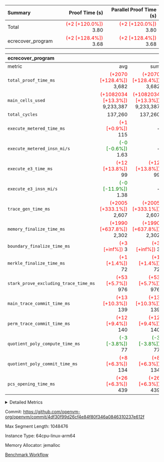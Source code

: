 | Summary | Proof Time (s) | Parallel Proof Time (s) |
|:---|---:|---:|
| Total | <span style='color: red'>(+2 [+120.0%])</span> 3.80 | <span style='color: red'>(+2 [+120.0%])</span> 3.80 |
| ecrecover_program | <span style='color: red'>(+2 [+128.4%])</span> 3.68 | <span style='color: red'>(+2 [+128.4%])</span> 3.68 |


| ecrecover_program |||||
|:---|---:|---:|---:|---:|
|metric|avg|sum|max|min|
| `total_proof_time_ms ` | <span style='color: red'>(+2070 [+128.4%])</span> 3,682 | <span style='color: red'>(+2070 [+128.4%])</span> 3,682 | <span style='color: red'>(+2070 [+128.4%])</span> 3,682 | <span style='color: red'>(+2070 [+128.4%])</span> 3,682 |
| `main_cells_used     ` | <span style='color: red'>(+1082034 [+13.3%])</span> 9,233,387 | <span style='color: red'>(+1082034 [+13.3%])</span> 9,233,387 | <span style='color: red'>(+1082034 [+13.3%])</span> 9,233,387 | <span style='color: red'>(+1082034 [+13.3%])</span> 9,233,387 |
| `total_cycles        ` |  137,260 |  137,260 |  137,260 |  137,260 |
| `execute_metered_time_ms` | <span style='color: red'>(+1 [+0.9%])</span> 115 | -          | -          | -          |
| `execute_metered_insn_mi/s` | <span style='color: green'>(-0 [-0.6%])</span> 1.63 | -          | -          | -          |
| `execute_e3_time_ms  ` | <span style='color: red'>(+12 [+13.8%])</span> 99 | <span style='color: red'>(+12 [+13.8%])</span> 99 | <span style='color: red'>(+12 [+13.8%])</span> 99 | <span style='color: red'>(+12 [+13.8%])</span> 99 |
| `execute_e3_insn_mi/s` | <span style='color: green'>(-0 [-11.9%])</span> 1.38 | -          | <span style='color: green'>(-0 [-11.9%])</span> 1.38 | <span style='color: green'>(-0 [-11.9%])</span> 1.38 |
| `trace_gen_time_ms   ` | <span style='color: red'>(+2005 [+333.1%])</span> 2,607 | <span style='color: red'>(+2005 [+333.1%])</span> 2,607 | <span style='color: red'>(+2005 [+333.1%])</span> 2,607 | <span style='color: red'>(+2005 [+333.1%])</span> 2,607 |
| `memory_finalize_time_ms` | <span style='color: red'>(+1990 [+637.8%])</span> 2,302 | <span style='color: red'>(+1990 [+637.8%])</span> 2,302 | <span style='color: red'>(+1990 [+637.8%])</span> 2,302 | <span style='color: red'>(+1990 [+637.8%])</span> 2,302 |
| `boundary_finalize_time_ms` | <span style='color: red'>(+3 [+inf%])</span> 3 | <span style='color: red'>(+3 [+inf%])</span> 3 | <span style='color: red'>(+3 [+inf%])</span> 3 | <span style='color: red'>(+3 [+inf%])</span> 3 |
| `merkle_finalize_time_ms` | <span style='color: red'>(+1 [+1.4%])</span> 72 | <span style='color: red'>(+1 [+1.4%])</span> 72 | <span style='color: red'>(+1 [+1.4%])</span> 72 | <span style='color: red'>(+1 [+1.4%])</span> 72 |
| `stark_prove_excluding_trace_time_ms` | <span style='color: red'>(+53 [+5.7%])</span> 976 | <span style='color: red'>(+53 [+5.7%])</span> 976 | <span style='color: red'>(+53 [+5.7%])</span> 976 | <span style='color: red'>(+53 [+5.7%])</span> 976 |
| `main_trace_commit_time_ms` | <span style='color: red'>(+13 [+10.3%])</span> 139 | <span style='color: red'>(+13 [+10.3%])</span> 139 | <span style='color: red'>(+13 [+10.3%])</span> 139 | <span style='color: red'>(+13 [+10.3%])</span> 139 |
| `perm_trace_commit_time_ms` | <span style='color: red'>(+12 [+9.4%])</span> 140 | <span style='color: red'>(+12 [+9.4%])</span> 140 | <span style='color: red'>(+12 [+9.4%])</span> 140 | <span style='color: red'>(+12 [+9.4%])</span> 140 |
| `quotient_poly_compute_time_ms` | <span style='color: green'>(-3 [-3.8%])</span> 77 | <span style='color: green'>(-3 [-3.8%])</span> 77 | <span style='color: green'>(-3 [-3.8%])</span> 77 | <span style='color: green'>(-3 [-3.8%])</span> 77 |
| `quotient_poly_commit_time_ms` | <span style='color: red'>(+8 [+6.3%])</span> 134 | <span style='color: red'>(+8 [+6.3%])</span> 134 | <span style='color: red'>(+8 [+6.3%])</span> 134 | <span style='color: red'>(+8 [+6.3%])</span> 134 |
| `pcs_opening_time_ms ` | <span style='color: red'>(+26 [+6.3%])</span> 439 | <span style='color: red'>(+26 [+6.3%])</span> 439 | <span style='color: red'>(+26 [+6.3%])</span> 439 | <span style='color: red'>(+26 [+6.3%])</span> 439 |



<details>
<summary>Detailed Metrics</summary>

|  | keygen_time_ms | commit_exe_time_ms | app proof_time_ms |
| --- | --- | --- |
|  | 920 | 9 | 8,706 | 

| group | num_segments | memory_to_vec_partition_time_ms | insns | fri.log_blowup | execute_segment_time_ms | execute_metered_time_ms | execute_metered_insn_mi/s |
| --- | --- | --- | --- | --- | --- | --- | --- |
| ecrecover_program | 1 | 26 | 137,261 | 1 | 8,148 | 115 | 1.63 | 

| group | air_name | quotient_deg | interactions | constraints |
| --- | --- | --- | --- | --- |
| ecrecover_program | AccessAdapterAir<16> | 2 | 5 | 12 | 
| ecrecover_program | AccessAdapterAir<2> | 2 | 5 | 12 | 
| ecrecover_program | AccessAdapterAir<32> | 2 | 5 | 12 | 
| ecrecover_program | AccessAdapterAir<4> | 2 | 5 | 12 | 
| ecrecover_program | AccessAdapterAir<8> | 2 | 5 | 12 | 
| ecrecover_program | BitwiseOperationLookupAir<8> | 2 | 2 | 4 | 
| ecrecover_program | KeccakVmAir | 2 | 321 | 4,513 | 
| ecrecover_program | MemoryMerkleAir<8> | 2 | 4 | 39 | 
| ecrecover_program | PersistentBoundaryAir<8> | 2 | 3 | 7 | 
| ecrecover_program | PhantomAir | 2 | 3 | 5 | 
| ecrecover_program | Poseidon2PeripheryAir<BabyBearParameters>, 1> | 2 | 1 | 286 | 
| ecrecover_program | ProgramAir | 1 | 1 | 4 | 
| ecrecover_program | RangeTupleCheckerAir<2> | 1 | 1 | 4 | 
| ecrecover_program | Rv32HintStoreAir | 2 | 18 | 28 | 
| ecrecover_program | VariableRangeCheckerAir | 1 | 1 | 4 | 
| ecrecover_program | VmAirWrapper<Rv32BaseAluAdapterAir, BaseAluCoreAir<4, 8> | 2 | 20 | 37 | 
| ecrecover_program | VmAirWrapper<Rv32BaseAluAdapterAir, LessThanCoreAir<4, 8> | 2 | 18 | 40 | 
| ecrecover_program | VmAirWrapper<Rv32BaseAluAdapterAir, ShiftCoreAir<4, 8> | 2 | 24 | 91 | 
| ecrecover_program | VmAirWrapper<Rv32BranchAdapterAir, BranchEqualCoreAir<4> | 2 | 11 | 20 | 
| ecrecover_program | VmAirWrapper<Rv32BranchAdapterAir, BranchLessThanCoreAir<4, 8> | 2 | 13 | 35 | 
| ecrecover_program | VmAirWrapper<Rv32CondRdWriteAdapterAir, Rv32JalLuiCoreAir> | 2 | 10 | 18 | 
| ecrecover_program | VmAirWrapper<Rv32IsEqualModAdapterAir<2, 1, 32, 32>, ModularIsEqualCoreAir<32, 4, 8> | 2 | 25 | 225 | 
| ecrecover_program | VmAirWrapper<Rv32JalrAdapterAir, Rv32JalrCoreAir> | 2 | 16 | 20 | 
| ecrecover_program | VmAirWrapper<Rv32LoadStoreAdapterAir, LoadSignExtendCoreAir<4, 8> | 2 | 18 | 33 | 
| ecrecover_program | VmAirWrapper<Rv32LoadStoreAdapterAir, LoadStoreCoreAir<4> | 2 | 17 | 40 | 
| ecrecover_program | VmAirWrapper<Rv32MultAdapterAir, DivRemCoreAir<4, 8> | 2 | 25 | 84 | 
| ecrecover_program | VmAirWrapper<Rv32MultAdapterAir, MulHCoreAir<4, 8> | 2 | 24 | 31 | 
| ecrecover_program | VmAirWrapper<Rv32MultAdapterAir, MultiplicationCoreAir<4, 8> | 2 | 19 | 19 | 
| ecrecover_program | VmAirWrapper<Rv32RdWriteAdapterAir, Rv32AuipcCoreAir> | 2 | 12 | 14 | 
| ecrecover_program | VmAirWrapper<Rv32VecHeapAdapterAir<1, 2, 2, 32, 32>, FieldExpressionCoreAir> | 2 | 415 | 480 | 
| ecrecover_program | VmAirWrapper<Rv32VecHeapAdapterAir<2, 1, 1, 32, 32>, FieldExpressionCoreAir> | 2 | 158 | 190 | 
| ecrecover_program | VmAirWrapper<Rv32VecHeapAdapterAir<2, 2, 2, 32, 32>, FieldExpressionCoreAir> | 2 | 428 | 457 | 
| ecrecover_program | VmConnectorAir | 2 | 5 | 11 | 

| group | air_name | segment | rows | prep_cols | perm_cols | main_cols | cells |
| --- | --- | --- | --- | --- | --- | --- | --- |
| ecrecover_program | AccessAdapterAir<16> | 0 | 4,096 |  | 16 | 25 | 167,936 | 
| ecrecover_program | AccessAdapterAir<32> | 0 | 2,048 |  | 16 | 41 | 116,736 | 
| ecrecover_program | AccessAdapterAir<8> | 0 | 16,384 |  | 16 | 17 | 540,672 | 
| ecrecover_program | BitwiseOperationLookupAir<8> | 0 | 65,536 | 3 | 8 | 2 | 655,360 | 
| ecrecover_program | KeccakVmAir | 0 | 128 |  | 1,056 | 3,163 | 540,032 | 
| ecrecover_program | MemoryMerkleAir<8> | 0 | 4,096 |  | 16 | 32 | 196,608 | 
| ecrecover_program | PersistentBoundaryAir<8> | 0 | 4,096 |  | 12 | 20 | 131,072 | 
| ecrecover_program | PhantomAir | 0 | 16 |  | 12 | 6 | 288 | 
| ecrecover_program | Poseidon2PeripheryAir<BabyBearParameters>, 1> | 0 | 4,096 |  | 8 | 300 | 1,261,568 | 
| ecrecover_program | ProgramAir | 0 | 32,768 |  | 8 | 10 | 589,824 | 
| ecrecover_program | RangeTupleCheckerAir<2> | 0 | 524,288 | 2 | 8 | 1 | 4,718,592 | 
| ecrecover_program | Rv32HintStoreAir | 0 | 256 |  | 44 | 32 | 19,456 | 
| ecrecover_program | VariableRangeCheckerAir | 0 | 262,144 | 2 | 8 | 1 | 2,359,296 | 
| ecrecover_program | VmAirWrapper<Rv32BaseAluAdapterAir, BaseAluCoreAir<4, 8> | 0 | 65,536 |  | 52 | 36 | 5,767,168 | 
| ecrecover_program | VmAirWrapper<Rv32BaseAluAdapterAir, LessThanCoreAir<4, 8> | 0 | 4,096 |  | 40 | 37 | 315,392 | 
| ecrecover_program | VmAirWrapper<Rv32BaseAluAdapterAir, ShiftCoreAir<4, 8> | 0 | 16,384 |  | 52 | 53 | 1,720,320 | 
| ecrecover_program | VmAirWrapper<Rv32BranchAdapterAir, BranchEqualCoreAir<4> | 0 | 16,384 |  | 28 | 26 | 884,736 | 
| ecrecover_program | VmAirWrapper<Rv32BranchAdapterAir, BranchLessThanCoreAir<4, 8> | 0 | 4,096 |  | 32 | 32 | 262,144 | 
| ecrecover_program | VmAirWrapper<Rv32CondRdWriteAdapterAir, Rv32JalLuiCoreAir> | 0 | 4,096 |  | 28 | 18 | 188,416 | 
| ecrecover_program | VmAirWrapper<Rv32IsEqualModAdapterAir<2, 1, 32, 32>, ModularIsEqualCoreAir<32, 4, 8> | 0 | 4,096 |  | 56 | 166 | 909,312 | 
| ecrecover_program | VmAirWrapper<Rv32JalrAdapterAir, Rv32JalrCoreAir> | 0 | 4,096 |  | 36 | 28 | 262,144 | 
| ecrecover_program | VmAirWrapper<Rv32LoadStoreAdapterAir, LoadSignExtendCoreAir<4, 8> | 0 | 8,192 |  | 52 | 36 | 720,896 | 
| ecrecover_program | VmAirWrapper<Rv32LoadStoreAdapterAir, LoadStoreCoreAir<4> | 0 | 65,536 |  | 52 | 41 | 6,094,848 | 
| ecrecover_program | VmAirWrapper<Rv32MultAdapterAir, MulHCoreAir<4, 8> | 0 | 8 |  | 72 | 39 | 888 | 
| ecrecover_program | VmAirWrapper<Rv32MultAdapterAir, MultiplicationCoreAir<4, 8> | 0 | 32 |  | 52 | 31 | 2,656 | 
| ecrecover_program | VmAirWrapper<Rv32RdWriteAdapterAir, Rv32AuipcCoreAir> | 0 | 2,048 |  | 28 | 20 | 98,304 | 
| ecrecover_program | VmAirWrapper<Rv32VecHeapAdapterAir<1, 2, 2, 32, 32>, FieldExpressionCoreAir> | 0 | 2,048 |  | 836 | 547 | 2,832,384 | 
| ecrecover_program | VmAirWrapper<Rv32VecHeapAdapterAir<2, 1, 1, 32, 32>, FieldExpressionCoreAir> | 0 | 32 |  | 320 | 263 | 18,656 | 
| ecrecover_program | VmAirWrapper<Rv32VecHeapAdapterAir<2, 2, 2, 32, 32>, FieldExpressionCoreAir> | 0 | 1,024 |  | 860 | 625 | 1,520,640 | 
| ecrecover_program | VmConnectorAir | 0 | 2 | 1 | 16 | 5 | 42 | 

| group | segment | trace_gen_time_ms | total_proof_time_ms | total_cycles | total_cells | stark_prove_excluding_trace_time_ms | quotient_poly_compute_time_ms | quotient_poly_commit_time_ms | prove_segment_time_ms | perm_trace_commit_time_ms | pcs_opening_time_ms | merkle_finalize_time_ms | memory_to_vec_partition_time_ms | memory_finalize_time_ms | main_trace_commit_time_ms | main_cells_used | insns | generate_perm_trace_time_ms_time_ms | execute_e3_time_ms | execute_e3_insn_mi/s | boundary_finalize_time_ms |
| --- | --- | --- | --- | --- | --- | --- | --- | --- | --- | --- | --- | --- | --- | --- | --- | --- | --- | --- | --- | --- | --- |
| ecrecover_program | 0 | 2,607 | 3,682 | 137,260 | 32,925,330 | 976 | 77 | 134 | 2,101 | 140 | 439 | 72 | 25 | 2,302 | 139 | 9,233,387 | 137,261 | 31 | 99 | 1.38 | 3 | 

| group | segment | trace_height_constraint | weighted_sum | threshold |
| --- | --- | --- | --- | --- |
| ecrecover_program | 0 | 0 | 396,372 | 2,013,265,921 | 
| ecrecover_program | 0 | 1 | 1,239,280 | 2,013,265,921 | 
| ecrecover_program | 0 | 2 | 198,186 | 2,013,265,921 | 
| ecrecover_program | 0 | 3 | 2,663,748 | 2,013,265,921 | 
| ecrecover_program | 0 | 4 | 16,384 | 2,013,265,921 | 
| ecrecover_program | 0 | 5 | 8,192 | 2,013,265,921 | 
| ecrecover_program | 0 | 6 | 471,272 | 2,013,265,921 | 
| ecrecover_program | 0 | 7 | 192 | 2,013,265,921 | 
| ecrecover_program | 0 | 8 | 5,947,994 | 2,013,265,921 | 

</details>


Commit: https://github.com/openvm-org/openvm/commit/4df30f99d26cf4e84f80f346a0846310237e612f

Max Segment Length: 1048476

Instance Type: 64cpu-linux-arm64

Memory Allocator: jemalloc

[Benchmark Workflow](https://github.com/openvm-org/openvm/actions/runs/15883133757)
